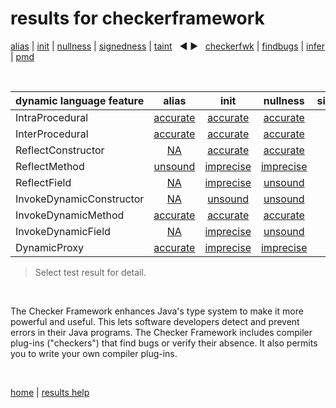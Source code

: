 # results for checkerframework

[alias](https://github.com/michaelemery/staticanalysis/blob/master/results/alias/README.md) | [init](https://github.com/michaelemery/staticanalysis/blob/master/results/init/README.md) | [nullness](https://github.com/michaelemery/staticanalysis/blob/master/results/nullness/README.md) | [signedness](https://github.com/michaelemery/staticanalysis/blob/master/results/signedness/README.md) | [taint](https://github.com/michaelemery/staticanalysis/blob/master/results/taint/README.md) &nbsp; &#x25c0; &#x25b6; &nbsp; [checkerfwk](https://github.com/michaelemery/staticanalysis/blob/master/results/tool/checkerframework.md) | [findbugs](https://github.com/michaelemery/staticanalysis/blob/master/results/tool/findbugs.md) | [infer](https://github.com/michaelemery/staticanalysis/blob/master/results/tool/infer.md) | [pmd](https://github.com/michaelemery/staticanalysis/blob/master/results/tool/pmd.md)

<br>

| dynamic language feature | alias | init | nullness | signedness | taint |
| --- | :---: | :---: | :---: | :---: | :---: |
| IntraProcedural | [accurate](https://github.com/michaelemery/staticanalysis/blob/master/results/alias/checkerframework.md#IntraProcedural) | [accurate](https://github.com/michaelemery/staticanalysis/blob/master/results/init/checkerframework.md#IntraProcedural) | [accurate](https://github.com/michaelemery/staticanalysis/blob/master/results/nullness/checkerframework.md#IntraProcedural) |  | [accurate](https://github.com/michaelemery/staticanalysis/blob/master/results/taint/checkerframework.md#IntraProcedural) |
| InterProcedural | [accurate](https://github.com/michaelemery/staticanalysis/blob/master/results/alias/checkerframework.md#InterProcedural) | [accurate](https://github.com/michaelemery/staticanalysis/blob/master/results/init/checkerframework.md#InterProcedural) | [accurate](https://github.com/michaelemery/staticanalysis/blob/master/results/nullness/checkerframework.md#InterProcedural) |  | [accurate](https://github.com/michaelemery/staticanalysis/blob/master/results/taint/checkerframework.md#InterProcedural) |
| ReflectConstructor | [NA](https://github.com/michaelemery/staticanalysis/blob/master/results/alias/checkerframework.md#ReflectConstructor) | [accurate](https://github.com/michaelemery/staticanalysis/blob/master/results/init/checkerframework.md#ReflectConstructor) | [accurate](https://github.com/michaelemery/staticanalysis/blob/master/results/nullness/checkerframework.md#ReflectConstructor) |  | [unsound](https://github.com/michaelemery/staticanalysis/blob/master/results/taint/checkerframework.md#ReflectConstructor) |
| ReflectMethod | [unsound](https://github.com/michaelemery/staticanalysis/blob/master/results/alias/checkerframework.md#ReflectMethod) | [imprecise](https://github.com/michaelemery/staticanalysis/blob/master/results/init/checkerframework.md#ReflectMethod) | [imprecise](https://github.com/michaelemery/staticanalysis/blob/master/results/nullness/checkerframework.md#ReflectMethod) |  | [imprecise](https://github.com/michaelemery/staticanalysis/blob/master/results/taint/checkerframework.md#ReflectMethod) |
| ReflectField | [NA](https://github.com/michaelemery/staticanalysis/blob/master/results/alias/checkerframework.md#ReflectField) | [imprecise](https://github.com/michaelemery/staticanalysis/blob/master/results/init/checkerframework.md#ReflectField) | [unsound](https://github.com/michaelemery/staticanalysis/blob/master/results/nullness/checkerframework.md#ReflectField) |  | [unsound](https://github.com/michaelemery/staticanalysis/blob/master/results/taint/checkerframework.md#ReflectField) |
| InvokeDynamicConstructor | [NA](https://github.com/michaelemery/staticanalysis/blob/master/results/alias/checkerframework.md#InvokeDynamicConstructor) | [unsound](https://github.com/michaelemery/staticanalysis/blob/master/results/init/checkerframework.md#InvokeDynamicConstructor) | [unsound](https://github.com/michaelemery/staticanalysis/blob/master/results/nullness/checkerframework.md#InvokeDynamicConstructor) |  | [unsound](https://github.com/michaelemery/staticanalysis/blob/master/results/taint/checkerframework.md#InvokeDynamicConstructor) |
| InvokeDynamicMethod | [accurate](https://github.com/michaelemery/staticanalysis/blob/master/results/alias/checkerframework.md#InvokeDynamicMethod) | [accurate](https://github.com/michaelemery/staticanalysis/blob/master/results/init/checkerframework.md#InvokeDynamicMethod) | [accurate](https://github.com/michaelemery/staticanalysis/blob/master/results/nullness/checkerframework.md#InvokeDynamicMethod) |  | [unsound](https://github.com/michaelemery/staticanalysis/blob/master/results/taint/checkerframework.md#InvokeDynamicMethod) |
| InvokeDynamicField | [NA](https://github.com/michaelemery/staticanalysis/blob/master/results/alias/checkerframework.md#InvokeDynamicField) | [imprecise](https://github.com/michaelemery/staticanalysis/blob/master/results/init/checkerframework.md#InvokeDynamicField) | [unsound](https://github.com/michaelemery/staticanalysis/blob/master/results/nullness/checkerframework.md#InvokeDynamicField) |  | [unsound](https://github.com/michaelemery/staticanalysis/blob/master/results/taint/checkerframework.md#InvokeDynamicField) |
| DynamicProxy | [accurate](https://github.com/michaelemery/staticanalysis/blob/master/results/alias/checkerframework.md#DynamicProxy) | [imprecise](https://github.com/michaelemery/staticanalysis/blob/master/results/init/checkerframework.md#DynamicProxy) | [imprecise](https://github.com/michaelemery/staticanalysis/blob/master/results/nullness/checkerframework.md#DynamicProxy) |  | [imprecise](https://github.com/michaelemery/staticanalysis/blob/master/results/taint/checkerframework.md#DynamicProxy) |
 
> Select test result for detail.

<br>

The Checker Framework enhances Java's type system to make it more powerful and useful. This lets software developers detect and prevent errors in their Java programs. The Checker Framework includes compiler plug-ins ("checkers") that find bugs or verify their absence. It also permits you to write your own compiler plug-ins.

<br>

[home](https://github.com/michaelemery/staticanalysis) | [results help](https://github.com/michaelemery/staticanalysis/blob/master/results/README.md)
